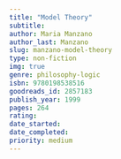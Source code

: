 ```yaml
---
title: "Model Theory"
subtitle: 
author: Maria Manzano
author_last: Manzano
slug: manzano-model-theory
type: non-fiction
img: true
genre: philosophy-logic
isbn: 9780198538516
goodreads_id: 2857183 
publish_year: 1999
pages: 264
rating: 
date_started:
date_completed:
priority: medium
---
```

